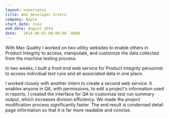 ```yaml
---
layout: experience
title: Web Developer Intern
company: Apple
start_date: June
end_date: August 2014
date:   2014-06-01 00:00:00 -0600
---
```

With Mac Quality I worked on two utility websites to enable others in Product Integrity to access, manipulate, and customize the data collected from the machine testing process.

In two weeks, I built a front end web service for Product Integrity personnel to access individual test runs and all associated data in one place.

I worked closely with another intern to create a second web service. It enables anyone in QA, with permissions, to edit a project's information used in reports. I created the interface for QA to customize test run summary output, which increases division efficiency. We made the project modification process significantly faster. The end result is condensed detail page information so that it is far more readable and concise.
